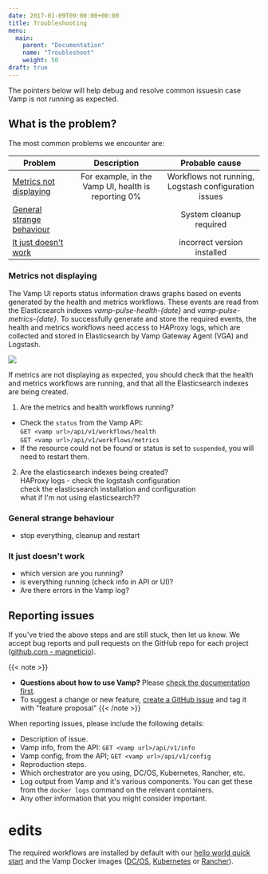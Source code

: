 ```yaml
---
date: 2017-01-09T09:00:00+00:00
title: Troubleshooting
menu:
  main:
    parent: "Documentation"
    name: "Troubleshoot"
    weight: 50
draft: true
---
```


The pointers below will help debug and resolve common issuesin case Vamp is not running as expected.

## What is the problem?

The most common problems we encounter are:

| Problem         | Description           | Probable cause    
| ----------------- |:-----------------:|:----------------:| 
| [Metrics not displaying](/documentation/troubleshoot/#metrics-not-displaying) |   For example, in the Vamp UI, health is reporting 0%   |  Workflows not running,  Logstash configuration issues
| [General strange behaviour](/documentation/troubleshoot/#general-strange-behaviour) |      |  System cleanup required
| [It just doesn't work](/documentation/troubleshoot/#it-just-doesn-t-work) |      |  incorrect version installed 

### Metrics not displaying
The Vamp UI reports status information draws graphs based on events generated by the health and metrics workflows. These events are read from the Elasticsearch indexes _vamp-pulse-health-{date}_ and _vamp-pulse-metrics-{date}_. To successfully generate and store the required events, the health and metrics workflows need access to HAProxy logs, which are collected and stored in Elasticsearch by Vamp Gateway Agent (VGA) and Logstash.

![](/images/diagram/events-and-metrics-flow.svg)

If metrics are not displaying as expected, you should check that the health and metrics workflows are running, and that all the Elasticsearch indexes are being created.

1. Are the metrics and health workflows running?  
  * Check the `status` from the Vamp API:  
  `GET <vamp url>/api/v1/workflows/health`  
  `GET <vamp url>/api/v1/workflows/metrics`
  * If the resource could not be found or status is set to `suspended`, you will need to restart them.


2. Are the elasticsearch indexes being created?  
  HAProxy logs - check the logstash configuration  
  check the elasticsearch installation and configuration  
  what if I'm not using elasticsearch??

### General strange behaviour

- stop everything,  cleanup and restart

### It just doesn't work

- which version are you running?
- is everything running (check info in API or UI)?
- Are there errors in the Vamp log?

## Reporting issues

If you've tried the above steps and are still stuck, then let us know. We accept bug reports and pull requests on the GitHub repo for each project ([github.com - magneticio](https://github.com/magneticio)).

{{< note >}}                                  
* **Questions about how to use Vamp?** Please [check the documentation first](/documentation/).
* To suggest a change or new feature, [create a GitHub issue](https://github.com/magneticio/vamp/issues) and tag it with "feature proposal"
{{< /note >}}

When reporting issues, please include the following details:

- Description of issue.
- Vamp info, from the API: `GET <vamp url>/api/v1/info`
- Vamp config, from the API; `GET <vamp url>/api/v1/config`
- Reproduction steps.
- Which orchestrator are you using, DC/OS, Kubernetes, Rancher, etc.
- Log output from Vamp and it's various components. You can get these from the `docker logs` command on the relevant containers.
- Any other information that you might consider important.


# edits

The required workflows are installed by default with our [hello world quick start](/documentation/installation/hello-world/) and the Vamp Docker images ([DC/OS](/documentation/installation/dcos/), [Kubernetes](/documentation/installation/kubernetes/) or [Rancher](/documentation/installation/rancher/)).  